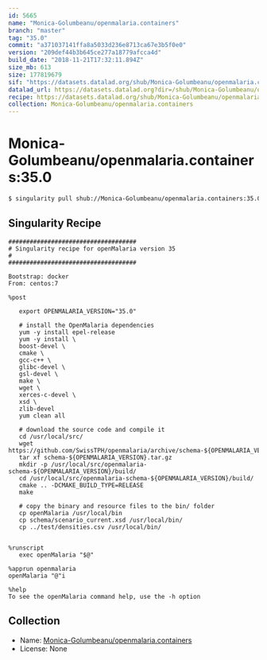 ```yaml
---
id: 5665
name: "Monica-Golumbeanu/openmalaria.containers"
branch: "master"
tag: "35.0"
commit: "a371037141ffa8a5033d236e8713ca67e3b5f0e0"
version: "209def44b3b645ce277a18779afcca4d"
build_date: "2018-11-21T17:32:11.894Z"
size_mb: 613
size: 177819679
sif: "https://datasets.datalad.org/shub/Monica-Golumbeanu/openmalaria.containers/35.0/2018-11-21-a3710371-209def44/209def44b3b645ce277a18779afcca4d.simg"
datalad_url: https://datasets.datalad.org?dir=/shub/Monica-Golumbeanu/openmalaria.containers/35.0/2018-11-21-a3710371-209def44/
recipe: https://datasets.datalad.org/shub/Monica-Golumbeanu/openmalaria.containers/35.0/2018-11-21-a3710371-209def44/Singularity
collection: Monica-Golumbeanu/openmalaria.containers
---
```


# Monica-Golumbeanu/openmalaria.containers:35.0

```bash
$ singularity pull shub://Monica-Golumbeanu/openmalaria.containers:35.0
```

## Singularity Recipe

```singularity
####################################
# Singularity recipe for openMalaria version 35
#
####################################

Bootstrap: docker
From: centos:7

%post

   export OPENMALARIA_VERSION="35.0"

   # install the OpenMalaria dependencies
   yum -y install epel-release
   yum -y install \
   boost-devel \
   cmake \
   gcc-c++ \
   glibc-devel \
   gsl-devel \
   make \
   wget \
   xerces-c-devel \
   xsd \
   zlib-devel
   yum clean all

   # download the source code and compile it
   cd /usr/local/src/
   wget https://github.com/SwissTPH/openmalaria/archive/schema-${OPENMALARIA_VERSION}.tar.gz
   tar xf schema-${OPENMALARIA_VERSION}.tar.gz
   mkdir -p /usr/local/src/openmalaria-schema-${OPENMALARIA_VERSION}/build/
   cd /usr/local/src/openmalaria-schema-${OPENMALARIA_VERSION}/build/
   cmake .. -DCMAKE_BUILD_TYPE=RELEASE
   make

   # copy the binary and resource files to the bin/ folder
   cp openMalaria /usr/local/bin
   cp schema/scenario_current.xsd /usr/local/bin/
   cp ../test/densities.csv /usr/local/bin/


%runscript
   exec openMalaria "$@"

%apprun openmalaria
openMalaria "@"i

%help
To see the openMalaria command help, use the -h option
```

## Collection

 - Name: [Monica-Golumbeanu/openmalaria.containers](https://github.com/Monica-Golumbeanu/openmalaria.containers)
 - License: None

